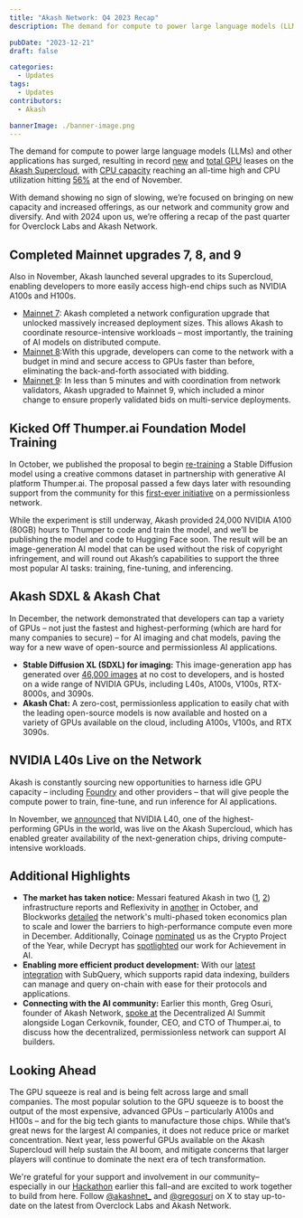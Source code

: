 ```yaml
---
title: "Akash Network: Q4 2023 Recap"
description: The demand for compute to power large language models (LLMs) and other applications has surged, resulting in record...

pubDate: "2023-12-21"
draft: false

categories:
  - Updates
tags:
  - Updates
contributors:
  - Akash

bannerImage: ./banner-image.png
---
```


The demand for compute to power large language models (LLMs) and other applications has surged, resulting in record [new](https://x.com/akashnet_/status/1727369913994739853?s=20) and [total GPU](https://twitter.com/akashnet_/status/1732053939971879015?s=20) leases on the [Akash Supercloud](https://akash.network/blog/the-supercloud-for-ai-is-live/), with [CPU capacity](https://x.com/gregosuri/status/1729134681617248367?s=20) reaching an all-time high and CPU utilization hitting [56%](https://twitter.com/gregosuri/status/1730630993818644669?s=20) at the end of November.

With demand showing no sign of slowing, we’re focused on bringing on new capacity and increased offerings, as our network and community grow and diversify. And with 2024 upon us, we’re offering a recap of the past quarter for Overclock Labs and Akash Network.

## Completed Mainnet upgrades 7, 8, and 9

Also in November, Akash launched several upgrades to its Supercloud, enabling developers to more easily access high-end chips such as NVIDIA A100s and H100s.

- [Mainnet 7](https://twitter.com/akashnet_/status/1722603953131524222?s=20): Akash completed a network configuration upgrade that unlocked massively increased deployment sizes. This allows Akash to coordinate resource-intensive workloads – most importantly, the training of AI models on distributed compute.
- [Mainnet 8](https://twitter.com/akashnet_/status/1726630103302492283?s=20):With this upgrade, developers can come to the network with a budget in mind and secure access to GPUs faster than before, eliminating the back-and-forth associated with bidding.
- [Mainnet 9](https://twitter.com/akashnet_/status/1729555310073766043?s=20): In less than 5 minutes and with coordination from network validators, Akash upgraded to Mainnet 9, which included a minor change to ensure properly validated bids on multi-service deployments.

## Kicked Off Thumper.ai Foundation Model Training

In October, we published the proposal to begin [re-training](https://twitter.com/akashnet_/status/1710041499671687259?s=20) a Stable Diffusion model using a creative commons dataset in partnership with generative AI platform Thumper.ai. The proposal passed a few days later with resounding support from the community for this [first-ever initiative](https://www.semafor.com/article/10/25/2023/the-ai-booms-chip-shortage-has-an-unlikely-hero-the-blockchain) on a permissionless network.

While the experiment is still underway, Akash provided 24,000 NVIDIA A100 (80GB) hours to Thumper to code and train the model, and we’ll be publishing the model and code to Hugging Face soon. The result will be an image-generation AI model that can be used without the risk of copyright infringement, and will round out Akash’s capabilities to support the three most popular AI tasks: training, fine-tuning, and inferencing.

## Akash SDXL & Akash Chat

In December, the network demonstrated that developers can tap a variety of GPUs – not just the fastest and highest-performing (which are hard for many companies to secure) – for AI imaging and chat models, paving the way for a new wave of open-source and permissionless AI applications.

- **Stable Diffusion XL (SDXL) for imaging:** This image-generation app has generated over [46,000 images](https://twitter.com/akashnet_/status/1734247634506838372) at no cost to developers, and is hosted on a wide range of NVIDIA GPUs, including L40s, A100s, V100s, RTX-8000s, and 3090s.
- **Akash Chat:** A zero-cost, permissionless application to easily chat with the leading open-source models is now available and hosted on a variety of GPUs available on the cloud, including A100s, V100s, and RTX 3090s.

## NVIDIA L40s Live on the Network

Akash is constantly sourcing new opportunities to harness idle GPU capacity – including [Foundry](https://foundrydigital.com/) and other providers – that will give people the compute power to train, fine-tune, and run inference for AI applications.

In November, we [announced](https://twitter.com/akashnet_/status/1722673189237490094?s=20) that NVIDIA L40, one of the highest-performing GPUs in the world, was live on the Akash Supercloud, which has enabled greater availability of the next-generation chips, driving compute-intensive workloads.

## Additional Highlights

- **The market has taken notice:** Messari featured Akash in two ([1](https://twitter.com/akashnet_/status/1708869832043631087?s=20), [2](https://x.com/akashnet_/status/1719432757896421695?s=20)) infrastructure reports and Reflexivity in [another](https://twitter.com/MessariCrypto/status/1708866621173801238) in October, and Blockworks [detailed](https://twitter.com/blockworksres/status/1732401228687315366?s=20) the network's multi-phased token economics plan to scale and lower the barriers to high-performance compute even more in December. Additionally, Coinage [nominated](https://twitter.com/akashnet_/status/1725614932400419126?s=20) us as the Crypto Project of the Year, while Decrypt has [spotlighted](https://twitter.com/decryptmedia/status/1717224504525561868) our work for Achievement in AI.
- **Enabling more efficient product development:** With our [latest integration](https://twitter.com/akashnet_/status/1730664115528442303?s=20) with SubQuery, which supports rapid data indexing, builders can manage and query on-chain with ease for their protocols and applications.
- **Connecting with the AI community:** Earlier this month, Greg Osuri, founder of Akash Network, [spoke at](https://twitter.com/gregosuri/status/1729571486447411315?s=20) the Decentralized AI Summit alongside Logan Cerkovnik, founder, CEO, and CTO of Thumper.ai, to discuss how the decentralized, permissionless network can support AI builders.

## Looking Ahead

The GPU squeeze is real and is being felt across large and small companies. The most popular solution to the GPU squeeze is to boost the output of the most expensive, advanced GPUs – particularly A100s and H100s – and for the big tech giants to manufacture those chips. While that’s great news for the largest AI companies, it does not reduce price or market concentration. Next year, less powerful GPUs available on the Akash Supercloud will help sustain the AI boom, and mitigate concerns that larger players will continue to dominate the next era of tech transformation.

We're grateful for your support and involvement in our community–especially in our [Hackathon](https://x.com/akashnet_/status/1715435561392222384?s=20) earlier this fall–and are excited to work together to build from here. Follow [@akashnet\_](https://twitter.com/akashnet_) and [@gregosuri](https://twitter.com/gregosuri) on X to stay up-to-date on the latest from Overclock Labs and Akash Network.

